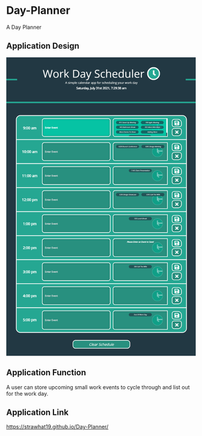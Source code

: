 # Day-Planner
A Day Planner

## Application Design
![A user can store upcoming small work events to cycle through and list out for the work day.](./assets/css/images/Work-Day-Final-Copy.png)

## Application Function

A user can store upcoming small work events to cycle through and list out for the work day.

## Application Link
https://strawhat19.github.io/Day-Planner/